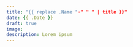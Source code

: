 ```yaml
---
title: "{{ replace .Name "-" " " | title }}"
date: {{ .Date }}
draft: true
image:
description: Lorem ipsum
---
```


